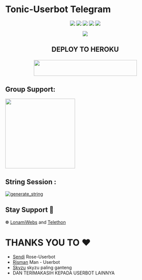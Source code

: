 # Tonic-Userbot Telegram

</p>
<p align="center">
    <a href="https://github.com/Tonic990/Tonic-User"> <img src="https://img.shields.io/github/repo-size/Tonic990/Tonic-Userbot?color=orange&logo=github&logoColor=green&style=for-the-badge" /></a>
    <a href="https://github.com/Tonic990/Tonic-User/commits"> <img src="https://img.shields.io/github/last-commit/Tonic990/Tonic-Userbot?color=blue&logo=github&logoColor=green&style=for-the-badge" /></a>
    <a href="https://github.com/Tonic990/Tonic-User/issues"> <img src="https://img.shields.io/github/issues/Tonic990/Tonic-Userbot?color=blueviolet&logo=github&logoColor=green&style=for-the-badge" /></a>
    <a href="https://github.com/Tonic990/Tonic-User/network/members"> <img src="https://img.shields.io/github/forks/Tonic990/Tonic-Userbot?color=red&logo=github&logoColor=green&style=for-the-badge" /></a>  
    <a href="https://pypi.org/project/Telethon/"> <img src="https://img.shields.io/pypi/v/telethon?color=yellow&label=telethon&logo=python&logoColor=green&style=for-the-badge" /></a>
</p>

<p align="center">
  <img src="https://telegra.ph/file/ae55a01da1b7411da54e5.jpg">
</p>

## <p align="center">DEPLOY TO HEROKU</p>

<p align="center"><a href="https://telegram.dog/XTZ_HerokuBot?start=VG9uaWM5OTAvVG9uaWMtVXNlcmJvdCBUb25pYy1Vc2VyYm90">
  <img src="https://img.shields.io/badge/Deploy%20To%20Heroku-aqua?style=flat&logo=heroku" width="325" height="50.100" /></a></p>



## Group Support:

   <a href="https://t.me/deysupport"><img src="https://img.shields.io/badge/Group%20Support%3F-yes-green?&style=flat-square?&logo=telegram" width=220px></a></p>

## String Session :

<a href="https://replit.com/@Tonic990/StringSession#main.py"><img src="https://img.shields.io/badge/run-string__session.py-magenta?style=for-the-badge&logo=repl.it" alt="generate_string" /></a>


## Stay Support 🚀
❁   [LonamiWebs](https://github.com/LonamiWebs/) and [Telethon](https://github.com/LonamiWebs/Telethon)


# **THANKS YOU TO** ❤️
*   [Sendi](https://github.com/SendiAp/Rose-Userbot)   Rose-Userbot
*   [Risman](https://github.com/mrismanaziz/Man-Userbot)   Man - Userbot
*   [Skyzu](https://github.com/Skyzu/skyzu-userbot)   skyzu paling ganteng
*   DAN TERIMAKASIH KEPADA USERBOT LAINNYA

